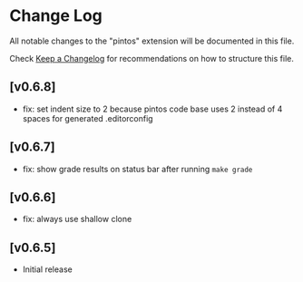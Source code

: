 # Change Log

All notable changes to the "pintos" extension will be documented in this file.

Check [Keep a Changelog](http://keepachangelog.com/) for recommendations on how to structure this file.

## [v0.6.8]
- fix: set indent size to 2 because pintos code base uses 2 instead of 4 spaces
  for generated .editorconfig

## [v0.6.7]
- fix: show grade results on status bar after running `make grade`

## [v0.6.6]
- fix: always use shallow clone

## [v0.6.5]

- Initial release

